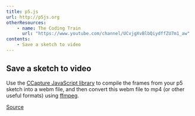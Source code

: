 ```yaml
---
title: p5.js
url: http://p5js.org
otherResources:
    - name: The Coding Train
      url: "https://www.youtube.com/channel/UCvjgXvBlbQiydffZU7m1_aw"
contents:
    - Save a sketch to video
---
```


## Save a sketch to video

Use the [CCapture JavaScript library](https://github.com/spite/ccapture.js) to compile the frames from your p5 sketch into a webm file, and then convert this webm file to mp4 (or other useful formats) using [ffmpeg](ffmpeg).

[Source](https://www.youtube.com/watch?v=-JkGPCQVYf0&t=270s)
